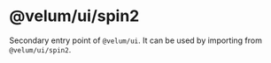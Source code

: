 # @velum/ui/spin2

Secondary entry point of `@velum/ui`. It can be used by importing from `@velum/ui/spin2`.
